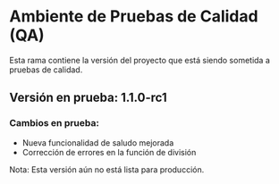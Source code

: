 # Ambiente de Pruebas de Calidad (QA)

Esta rama contiene la versión del proyecto que está siendo sometida a pruebas de calidad.

## Versión en prueba: 1.1.0-rc1

### Cambios en prueba:
- Nueva funcionalidad de saludo mejorada
- Corrección de errores en la función de división

Nota: Esta versión aún no está lista para producción.
